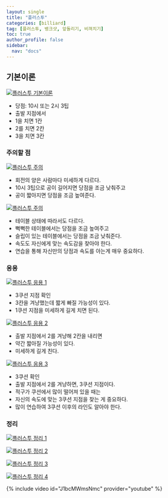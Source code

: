 ```yaml
---
layout: single
title: "플러스투"
categories: [billiard]
tag: [플러스투, 뱅크샷, 앞돌리기, 비껴치기] 
toc: true
author_profile: false
sidebar:
  nav: "docs"
---
```


## 기본이론
[![플러스투 기본이론](/images/플러스투_기본이론.png)](/images/플러스투_기본이론.png)
- 당점: 10시 또는 2시 3팁
- 출발 지점에서
- 1을 치면 1칸
- 2를 치면 2칸
- 3을 치면 3칸

### 주의할 점
[![플러스투 주의](/images/플러스투_주의1.png)](/images/플러스투_주의1.png)
- 회전의 양은 사람마다 미세하게 다르다.
- 10시 3팁으로 공이 길어지면 당점을 조금 낮춰주고
- 공이 짧아지면 당점을 조금 높여준다.

[![플러스투 주의](/images/플러스투_주의2.png)](/images/플러스투_주의2.png)
- 테이블 상태에 따라서도 다르다.
- 뻑뻑한 테이블에서는 당점을 조금 높여주고
- 슬립이 있는 테이블에서는 당점을 조금 낮춰준다.
- 속도도 자신에게 맞는 속도감을 찾아야 한다.
- 연습을 통해 자신만의 당점과 속도를 아는게 매우 중요하다.

### 응용
[![플러스투 응용 1](/images/플러스투_응용1.png)](/images/플러스투_응용1.png)
- 3쿠션 지점 확인
- 3칸을 겨냥했는데 짧게 빠질 가능성이 있다.
- 1쿠션 지점을 미세하게 길게 치면 된다.

[![플러스투 응용 2](/images/플러스투_응용2.png)](/images/플러스투_응용2.png)
- 출발 지점에서 2를 겨냥해 2칸을 내리면
- 약간 짧아질 가능성이 있다.
- 미세하게 길게 친다.

[![플러스투 응용 3](/images/플러스투_응용3.png)](/images/플러스투_응용3.png)
- 3쿠션 확인
- 출발 지점에서 2를 겨냥하면, 3쿠션 지점이다.
- 적구가 쿠션에서 많이 떨어져 있을 때는
- 자신의 속도에 맞는 3쿠션 지점을 찾는 게 중요하다.
- 많이 연습하여 3쿠션 이후의 라인도 알아야 한다.

### 정리
[![플러스투 정리 1](/images/플러스투_정리1.png)](/images/플러스투_정리1.png)

[![플러스투 정리 2](/images/플러스투_정리2.png)](/images/플러스투_정리2.png)

[![플러스투 정리 3](/images/플러스투_정리3.png)](/images/플러스투_정리3.png)

[![플러스투 정리 4](/images/플러스투_정리4.png)](/images/플러스투_정리4.png)

{% include video id="J1bcMWmsNmc" provider="youtube" %}
